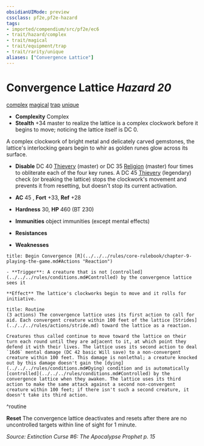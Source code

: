 ```yaml
---
obsidianUIMode: preview
cssclass: pf2e,pf2e-hazard
tags:
- imported/compendium/src/pf2e/ec6
- trait/hazard/complex
- trait/magical
- trait/equipment/trap
- trait/rarity/unique
aliases: ["Convergence Lattice"]
---
```

# Convergence Lattice *Hazard 20*  
[complex](complex.md)  [magical](magical.md)  [trap](trap.md)  [unique](unique.md)  

- **Complexity** Complex
- **Stealth** +34 master to realize the lattice is a complex clockwork before it begins to move; noticing the lattice itself is DC 0.  

A complex clockwork of bright metal and delicately carved gemstones, the lattice's interlocking gears begin to whir as golden runes glow across its surface.

- **Disable** DC 40 [Thievery](../../skills.md#Thievery) (master) or DC 35 [Religion](../../skills.md#Religion) (master) four times to obliterate each of the four key runes. A DC 45 [Thievery](../../skills.md#Thievery) (legendary) check (or breaking the lattice) stops the clockwork's movement and prevents it from resetting, but doesn't stop its current activation.  

- **AC** 45 , **Fort** +33, **Ref** +28
- **Hardness** 30, **HP** 460 (BT 230)
- **Immunities** object immunities (except mental effects)
- **Resistances** 
- **Weaknesses** 
     
```ad-embed-ability
title: Begin Convergence [R](../../../rules/core-rulebook/chapter-9-playing-the-game.md#Actions "Reaction")

- **Trigger**: A creature that is not [controlled](../../../rules/conditions.md#Controlled) by the convergence lattice sees it

**Effect** The lattice's clockworks begin to move and it rolls for initiative.
```

```ad-pf2-summary
title: Routine
(3 actions) The convergence lattice uses its first action to call for aid. Each convergent creature within 100 feet of the lattice [Strides](../../../rules/actions/stride.md) toward the lattice as a reaction.

Creatures thus called continue to move toward the lattice on their turn each round until they are adjacent to it, at which point they defend it with their lives. The lattice uses its second action to deal `16d6` mental damage (DC 42 basic Will save) to a non-convergent creature within 100 feet. This damage is nonlethal; a creature knocked out by this damage doesn't gain the [dying](../../../rules/conditions.md#Dying) condition and is automatically [controlled](../../../rules/conditions.md#Controlled) by the convergence lattice when they awaken. The lattice uses its third action to make the same attack against a second non-convergent creature within 100 feet; if there isn't such a second creature, it doesn't take its third action.
```
^routine

**Reset** The convergence lattice deactivates and resets after there are no uncontrolled targets within line of sight for 1 minute.  

*Source: Extinction Curse #6: The Apocalypse Prophet p. 15*
